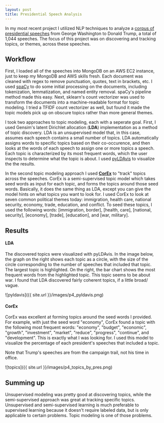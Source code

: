```yaml
---
layout: post
title: Presidential Speech Analysis
---
```

<style>
.center {
  display: block;
  margin-left: auto;
  margin-right: auto;
  width: 90%;
}
</style>

In my most recent project I utilized NLP techniques to analyze a [corpus of presidential speeches](http://www.thegrammarlab.com/?nor-portfolio=corpus-of-presidential-speeches-cops-and-a-clintontrump-corpus#) from George Washington to Donald Trump, a total of 1,044 speeches. The focus of this project was on discovering and tracking topics, or themes, across these speeches.

## Workflow

First, I loaded all of the speeches into MongoDB on an AWS EC2 instance, just to keep my MongoDB and AWS skills fresh. Each document was cleaned with regex to remove punctuation, quotes, text in brackets, etc. I used [spaCy](https://spacy.io/) to do some initial processing on the documents, including tokenization, lemmatization, and named entity removal. spaCy's pipeline method made this easy. Next, sklearn's count vectorizer was used to transform the documents into a machine-readable format for topic modeling. I tried a TFIDF count vectorizer as well, but found it made the topic models pick up on obscure topics rather than more general themes.

I took two approaches to topic modeling, each with a seperate goal. First, I used Gensim's latent Dirichlet allocation (**LDA**) implementation as a method of topic discovery. LDA is an unsupervised model that, in this case, assumes each speech contains a small number of topics. LDA automatically assigns words to specific topics based on their co-occurence, and then looks at the words of each speech to assign one or more topics a speech. Each topic is characterized by its most frequent words, which the user inspects to determine what the topic is about. I used [pyLDAvis](https://pyldavis.readthedocs.io/en/latest/readme.html) to visualize the the results.

In the second topic modeling approach I used [**CorEx**](https://github.com/gregversteeg/corex_topic) to "track" topics across the speeches. CorEx is a semi-supervised topic model which takes seed words as input for each topic, and forms the topics around those seed words. Basically, it does the same thing as LDA, except you can give the model hints on what topics you want to look for. I used CorEx to look at seven common political themes today: immigration, health care, national security, economy, trade, education, and conflict. To seed these topics, I used the following words: [immigration, border], [health, care], [national, security], [economy], [trade], [education], and [war, military].



## Results

#### LDA

The discovered topics were visualized with pyLDAvis. In the image below, the graph on the right shows each topic as a circle, with the size of the circle corresponding to the number of speeches that included that topic. The largest topic is highlighted. On the right, the bar chart shows the most frequent words from the highlighted topic. This topic seems to be about war. I found that LDA discovered fairly coherent topics, if a little broad/ vague.

![pyldavis]({{ site.url }}/images/p4_pyldavis.png)


#### CorEx

CorEx was excellent at forming topics around the seed words I provided. For example, with just the seed word "economy", CorEx found a topic with the following most frequent words: "economy", "budget", "economic", "growth", "investment", "market", "reduce", "progress", "continue", and "development". This is exactly what I was looking for. I used this model to visualize the percentage of each president's speeches that included a topic.

Note that Trump's speeches are from the campaign trail, not his time in office.

![topics]({{ site.url }}/images/p4_topics_by_pres.png)


## Summing up

Unsupervised modeling was pretty good at discovering topics, while the semi-supervised approach was great at tracking specific topics. Unsupervised and semi-supervised learning is much preferable to supervised learning because it doesn't require labeled data, but is only applicable to certain problems. Topic modeling is one of those problems.
